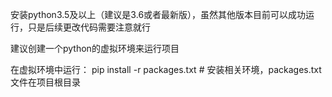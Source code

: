 安装python3.5及以上（建议是3.6或者最新版），虽然其他版本目前可以成功运行，只是后续更改代码需要注意就行

建议创建一个python的虚拟环境来运行项目

在虚拟环境中运行：
pip install -r packages.txt     # 安装相关环境，packages.txt文件在项目根目录


